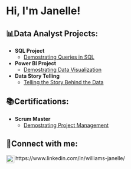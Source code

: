 <h1>Hi, I'm Janelle! </h1>

<h2>📊Data Analyst Projects:</h2>

- <b>SQL Project</b>
  - [Demostrating Queries in SQL](https://jciwilliams.github.io/)
- <b>Power BI Project</b>
  - [Demostrating Data Visualization](https://jciwilliams.github.io/)
- <b>Data Story Telling</b>
  - [Telling the Story Behind the Data](https://jciwilliams.github.io/)

<h2>📚Certifications:</h2>

- <b>Scrum Master</b>
  - [Demostrating Project Management](https://jciwilliams.github.io/)
    
<h2>📱Connect with me:</h2>
<img align="left" alt="JanelleWilliams | LinkedIn" width="22px" src="https://cdn.jsdelivr.net/npm/simple-icons@v3/icons/linkedin.svg" />
https://www.linkedin.com/in/williams-janelle/

